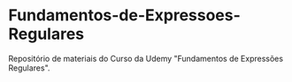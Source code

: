 # Fundamentos-de-Expressoes-Regulares
Repositório de materiais do Curso da Udemy "Fundamentos de Expressões Regulares".
